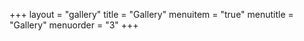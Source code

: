 +++
layout = "gallery"
title = "Gallery"
menuitem = "true"
menutitle = "Gallery"
menuorder = "3"
+++

